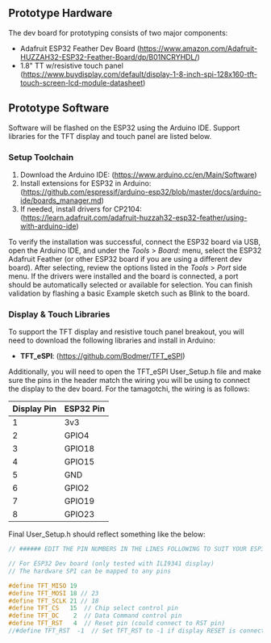 ## Prototype Hardware ##

The dev board for prototyping consists of two major components:

* Adafruit ESP32 Feather Dev Board (https://www.amazon.com/Adafruit-HUZZAH32-ESP32-Feather-Board/dp/B01NCRYHDL/)
* 1.8" TT w/resistive touch panel (https://www.buydisplay.com/default/display-1-8-inch-spi-128x160-tft-touch-screen-lcd-module-datasheet)

## Prototype Software ##

Software will be flashed on the ESP32 using the Arduino IDE. Support libraries for the TFT display and touch panel are listed below.

### Setup Toolchain ###

1. Download the Arduino IDE: (https://www.arduino.cc/en/Main/Software)
2. Install extensions for ESP32 in Arduino: (https://github.com/espressif/arduino-esp32/blob/master/docs/arduino-ide/boards_manager.md)
3. If needed, install drivers for CP2104: (https://learn.adafruit.com/adafruit-huzzah32-esp32-feather/using-with-arduino-ide)

To verify the installation was successful, connect the ESP32 board via USB, open the Arduino IDE, and under the _Tools_ > _Board:_ menu, select the ESP32 Adafruit Feather (or other ESP32 board if you are using a different dev board). After selecting, review the options listed in the _Tools_ > _Port_ side menu. If the drivers were installed and the board is connected, a port should be automatically selected or available for selection. You can finish validation by flashing a basic Example sketch such as Blink to the board.

### Display & Touch Libraries ###

To support the TFT display and resistive touch panel breakout, you will need to download the following libraries and install in Arduino:

* **TFT_eSPI**: (https://github.com/Bodmer/TFT_eSPI)

Additionally, you will need to open the TFT_eSPI User_Setup.h file and make sure the pins in the header match the wiring you will be using to connect the display to the dev board. For the tamagotchi, the wiring is as follows:

Display Pin | ESP32 Pin
------------ | -------------
1 | 3v3
2 | GPIO4
3 | GPIO18
4 | GPIO15
5 | GND
6 | GPIO2
7 | GPIO19
8 | GPIO23

Final User_Setup.h should reflect something like the below:
```C++
// ###### EDIT THE PIN NUMBERS IN THE LINES FOLLOWING TO SUIT YOUR ESP32 SETUP   ######

// For ESP32 Dev board (only tested with ILI9341 display)
// The hardware SPI can be mapped to any pins

#define TFT_MISO 19
#define TFT_MOSI 18 // 23
#define TFT_SCLK 21 // 18
#define TFT_CS   15  // Chip select control pin
#define TFT_DC    2  // Data Command control pin
#define TFT_RST   4  // Reset pin (could connect to RST pin)
//#define TFT_RST  -1  // Set TFT_RST to -1 if display RESET is connected to ESP32 board RST
```


